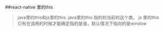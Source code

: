 ##react-native 里的this

>java里的this和js里的this.
  java里的this 指的的当前的这个类。
  js 里的this 只有在调用的时候才能确定指的是谁，默认情况下指向的是window